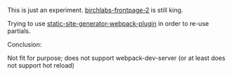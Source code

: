This is just an experiment. [birchlabs-frontpage-2](https://github.com/Birch-san/birchlabs-frontpage-2) is still king.

Trying to use [static-site-generator-webpack-plugin](https://github.com/markdalgleish/static-site-generator-webpack-plugin) in order to re-use partials.

Conclusion:

Not fit for purpose; does not support webpack-dev-server (or at least does not support hot reload)